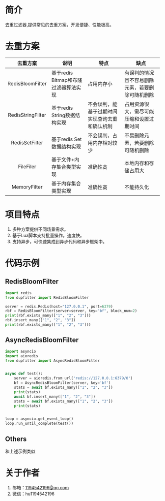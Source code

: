 # 简介

去重过滤器,提供常见的去重方案，开发便捷、性能极高。

# 去重方案

|        去重方案        | 说明                       | 特点                     | 缺点                       |
|:------------------:|--------------------------|------------------------|--------------------------|  
|  RedisBloomFilter  | 基于redis Bitmap和布隆过滤器算法实现 | 占用内存小                  | 有误判的情况且不容易删除元素，若要删除可随机删除 |
| RedisStringFilter  | 基于redis String数据结构实现     | 不会误判，能基于过期时间实现查询去重和确认机制 | 占用资源很大，需尽可能压缩和设置过期时间     |
|   RedisSetFilter   | 基于redis Set数据结构实现        | 不会误判，占用内存相对较少          | 不易删除元素，若要删除可随机删除         |
|     FileFiler      | 基于文件+内存集合类型实现            | 准确性高                   | 本地内存和存储占用大               |
|    MemoryFilter    | 基于内存集合类型实现               | 准确性高                   | 不能持久化                    |

# 项目特点

1. 多种方案提供不同场景需求。
2. 基于Lua脚本支持批量操作，速度快。
3. 支持异步，可快速集成到异步代码和异步框架中。

# 代码示例

## RedisBloomFilter

```python
import redis
from dupfilter import RedisBloomFilter

server = redis.Redis(host="127.0.0.1", port=6379)
rbf = RedisBloomFilter(server=server, key="bf", block_num=2)
print(rbf.exists_many(["1", "2", "3"]))
rbf.insert_many(["1", "2", "3"])
print(rbf.exists_many(["1", "2", "3"]))
```

## AsyncRedisBloomFilter

```python
import asyncio
import aioredis
from dupfilter import AsyncRedisBloomFilter


async def test():
    server = aioredis.from_url('redis://127.0.0.1:6379/0')
    bf = AsyncRedisBloomFilter(server, key='bf')
    stats = await bf.exists_many(["1", "2", "3"])
    print(stats)
    await bf.insert_many(["1", "2", "3"])
    stats = await bf.exists_many(["1", "2", "3"])
    print(stats)


loop = asyncio.get_event_loop()
loop.run_until_complete(test())

```

## Others

和上述示例类似

# 关于作者

1. 邮箱：1194542196@qq.com
2. 微信：hu1194542196